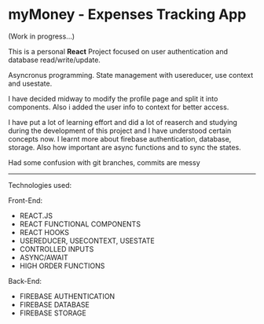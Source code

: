 # myMoney - Expenses Tracking App 

(Work in progress...)

This is a personal **React** Project focused on user authentication and database read/write/update.

Asyncronus programming. State management with usereducer, use context and usestate. 

I have decided midway to modify the profile page and split it into components. Also i added the user info to context for better access.

I have put a lot of learning effort and did a lot of reaserch and studying during the development of this project and I have understood certain concepts now. I learnt more about firebase authentication, database, storage. Also how important are async functions and to sync the states.

Had some confusion with git branches, commits are messy

---

Technologies used:

Front-End:

- REACT.JS
- REACT FUNCTIONAL COMPONENTS
- REACT HOOKS
- USEREDUCER, USECONTEXT, USESTATE
- CONTROLLED INPUTS
- ASYNC/AWAIT
- HIGH ORDER FUNCTIONS

Back-End:

- FIREBASE AUTHENTICATION 
- FIREBASE DATABASE
- FIREBASE STORAGE


